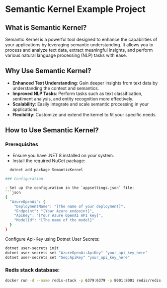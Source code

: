 # Semantic Kernel Example Project

## What is Semantic Kernel?

Semantic Kernel is a powerful tool designed to enhance the capabilities of your applications by leveraging semantic understanding. It allows you to process and analyze text data, extract meaningful insights, and perform various natural language processing (NLP) tasks with ease.

## Why Use Semantic Kernel?

- **Enhanced Text Understanding**: Gain deeper insights from text data by understanding the context and semantics.
- **Improved NLP Tasks**: Perform tasks such as text classification, sentiment analysis, and entity recognition more effectively.
- **Scalability**: Easily integrate and scale semantic processing in your applications.
- **Flexibility**: Customize and extend the kernel to fit your specific needs.

## How to Use Semantic Kernel?

### Prerequisites

- Ensure you have .NET 8 installed on your system.
- Install the required NuGet package:
```sh
  dotnet add package SemanticKernel
  
### Configuration

- Set up the configuration in the `appsettings.json` file:
```json
{
  "AzureOpenAi": { 
    "DeploymentName": "[The name of your deployment]",
    "Endpoint": "[Your Azure endpoint]",
    "ApiKey": "[Your Azure OpenAI API key]",
    "ModelId": "[The name of the model]" 
  }
}
```

Configure Api-Key using Dotnet User Secrets:
```sh
dotnet user-secrets init
dotnet user-secrets set "AzureOpenAi:ApiKey" "your_api_key_here"
dotnet user-secrets set "Seq:ApiKey" "your_api_key_here"
```

### Redis stack database: 
```zsh
docker run -d --name redis-stack -p 6379:6379 -p 8001:8001 redis/redis-stack:latest
```